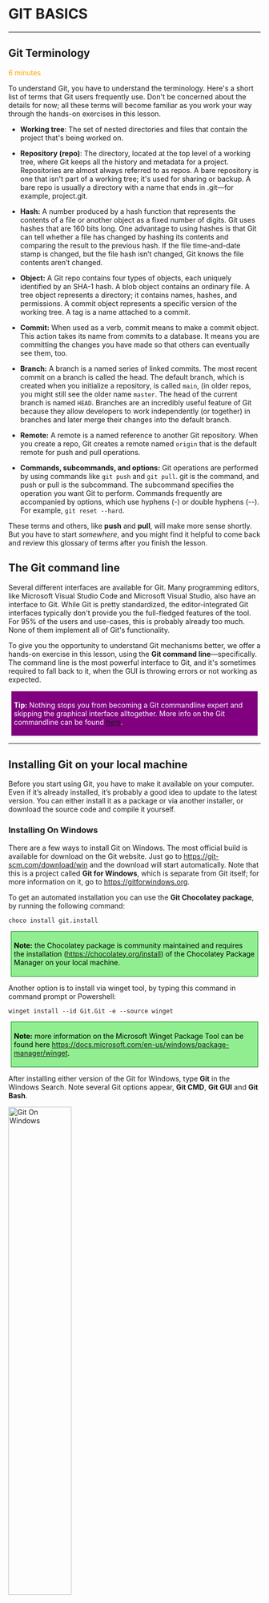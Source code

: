 ﻿[comment]: <> (please keep all comment items at the top of the markdown file)
[comment]: <> (please do not change the ***, as well as <div> placeholders for Note and Tip layout)


# GIT BASICS
***

## Git Terminology

<span class="oi oi-clock" style="color: orange;">  6 minutes</span>

To understand Git, you have to understand the terminology. Here's a short list of terms that Git users frequently use. Don't be concerned about the details for now; all these terms will become familiar as you work your way through the hands-on exercises in this lesson.


- **Working tree**: The set of nested directories and files that contain the project that's being worked on.

- **Repository (repo)**: The directory, located at the top level of a working tree, where Git keeps all the history and metadata for a project. Repositories are almost always referred to as repos. A bare repository is one that isn't part of a working tree; it's used for sharing or backup. A bare repo is usually a directory with a name that ends in .git—for example, project.git.

- **Hash:** A number produced by a hash function that represents the contents of a file or another object as a fixed number of digits. Git uses hashes that are 160 bits long. One advantage to using hashes is that Git can tell whether a file has changed by hashing its contents and comparing the result to the previous hash. If the file time-and-date stamp is changed, but the file hash isn’t changed, Git knows the file contents aren’t changed.

- **Object:** A Git repo contains four types of objects, each uniquely identified by an SHA-1 hash. A blob object contains an ordinary file. A tree object represents a directory; it contains names, hashes, and permissions. A commit object represents a specific version of the working tree. A tag is a name attached to a commit.

- **Commit:** When used as a verb, commit means to make a commit object. This action takes its name from commits to a database. It means you are committing the changes you have made so that others can eventually see them, too.

- **Branch:** A branch is a named series of linked commits. The most recent commit on a branch is called the head. The default branch, which is created when you initialize a repository, is called ```main```, (in older repos, you might still see the older name ```master```. The head of the current branch is named ```HEAD```. Branches are an incredibly useful feature of Git because they allow developers to work independently (or together) in branches and later merge their changes into the default branch.

- **Remote:** A remote is a named reference to another Git repository. When you create a repo, Git creates a remote named ```origin``` that is the default remote for push and pull operations.

- **Commands, subcommands, and options:** Git operations are performed by using commands like ```git push``` and ```git pull```. git is the command, and push or pull is the subcommand. The subcommand specifies the operation you want Git to perform. Commands frequently are accompanied by options, which use hyphens (-) or double hyphens (--). For example, ```git reset --hard```.

These terms and others, like **push** and **pull**, will make more sense shortly. But you have to start *somewhere*, and you might find it helpful to come back and review this glossary of terms after you finish the lesson.

## The Git command line

Several different interfaces are available for Git. Many programming editors, like Microsoft Visual Studio Code and Microsoft Visual Studio, also have an interface to Git. While Git is pretty standardized, the editor-integrated Git interfaces typically don't provide you the full-fledged features of the tool. For 95% of the users and use-cases, this is probably already too much. None of them implement all of Git's functionality.

To give you the opportunity to understand Git mechanisms better, we offer a hands-on exercise in this lesson, using the **Git command line**—specifically. The command line is the most powerful interface to Git, and it's sometimes required to fall back to it, when the GUI is throwing errors or not working as expected.

[comment]: <> (this is the section for the Tip: item; consider adding a Tip, or remove the section between <div> and </div> if there is no tip)

<div style="background: purple; 
            font-size: 14px; 
            color: white;
            padding: 5px; 
            border: 1px solid white; 
            margin: 5px;">

**Tip:** Nothing stops you from becoming a Git commandline expert and skipping the graphical interface alltogether. More info on the Git commandline can be found [here](https://git-scm.com/docs/gittutorial).
</div>

***


## Installing Git on your local machine

Before you start using Git, you have to make it available on your computer. Even if it’s already installed, it’s probably a good idea to update to the latest version. You can either install it as a package or via another installer, or download the source code and compile it yourself.

### Installing On Windows

There are a few ways to install Git on Windows. The most official build is available for download on the Git website. Just go to https://git-scm.com/download/win and the download will start automatically. Note that this is a project called **Git for Windows**, which is separate from Git itself; for more information on it, go to https://gitforwindows.org.

To get an automated installation you can use the **Git Chocolatey package**, by running the following command:

```choco install git.install```

[comment]: <> (this is the section for the Tip: item; consider adding a Tip, or remove the section between <div> and </div> if there is no tip)

<div style="background: lightgreen; 
            font-size: 14px; 
            color: black;
            padding: 5px; 
            border: 1px solid green; 
            margin: 5px;">
            
**Note:** the Chocolatey package is community maintained and requires the installation (https://chocolatey.org/install) of the Chocolatey Package Manager on your local machine.
</div>

Another option is to install via winget tool, by typing this command in command prompt or Powershell:

```winget install --id Git.Git -e --source winget```

<div style="background: lightgreen; 
            font-size: 14px; 
            color: black;
            padding: 5px; 
            border: 1px solid green; 
            margin: 5px;">
            
**Note:** more information on the Microsoft Winget Package Tool can be found here https://docs.microsoft.com/en-us/windows/package-manager/winget.
</div>

After installing either version of the Git for Windows, type **Git** in the Windows Search. Note several Git options appear, **Git CMD**, **Git GUI** and **Git Bash**. 

<img src="media/GB_02_gitbash.png" alt="Git On Windows" style="width:50%;">
<br></br>

**Git Bash** is the closest to the Linux version and somewhat considered the standard across all platforms. 

### Installing on Linux

If you want to install the basic Git tools on Linux via a binary installer, you can generally do so through the package management tool that comes with your distribution. If you’re on Fedora (or any closely-related RPM-based distribution, such as RHEL or CentOS), you can use dnf:

```$ sudo dnf install git-all```

If you’re on a Debian-based distribution, such as Ubuntu, try apt:

```$ sudo apt install git-all```

For more options, there are instructions for installing on several different Unix distributions on the Git website, at https://git-scm.com/download/linux.

### Installing On MacOS

There are several ways to install Git on macOS. The easiest is probably to install the **Xcode Command Line Tools**. On Ventura (macOS 13) or above you can do this simply by trying to run git from the Terminal the very first time.

```$ git --version```

If you don’t have it installed already, it will prompt you to install it.

If you want a more up to date version, you can also install it via a binary installer. A macOS Git installer is maintained and available for download at the Git website, at https://git-scm.com/download/mac.

[comment]: <> (this is the section for the Tip: item; consider adding a Tip, or remove the section between <div> and </div> if there is no tip)

<div style="background: purple; 
            font-size: 14px; 
            color: white;
            padding: 5px; 
            border: 1px solid white; 
            margin: 5px;">

**Tip:** Git is also integrated in Azure Cloud Shell, allowing for a source control integration, directly from within the Azure Portal.
</div>

***

## Basic Git Command Options

Git works by remembering the changes to your files as if it's taking snapshots of your file system. We'll cover a few basic commands to start tracking files in your repo. Then, you'll save your first "snapshot" for Git to compare against.

**git status**
The first and most commonly used Git command is git status. You will use it in the first exercise, to see that you had initialized your Git repo properly.

git status displays the state of the working tree (and of the staging area—we'll talk more about the staging area soon). It lets you see which changes are currently being tracked by Git, so you can decide whether you want to ask Git to take another snapshot.

**git add**
git add is the command you use to tell Git to start keeping track of changes in certain files.

The technical term is staging these changes. You'll use git add to stage changes to prepare for a commit. All changes in files that have been added but not yet committed are stored in the staging area.

**git commit**
After you've staged some changes for commit, you can save your work to a snapshot by invoking the git commit command.

Commit is both a verb and a noun. It has essentially the same meaning as when you commit to a plan or commit a change to a database. As a verb, committing changes means you put a copy (of the file, directory, or other "stuff") in the repository as a new version. As a noun, a commit is the small chunk of data that gives the changes you committed a unique identity. The data that's saved in a commit includes the author's name and e-mail address, the date, comments about what you did (and why), an optional digital signature, and the unique identifier of the preceding commit.

**git log**
The git log command allows you to see information about previous commits. Each commit has a message attached to it (a commit message), and the git log command prints information about the most recent commits, like their time stamp, the author, and a commit message. This command helps you keep track of what you've been doing and what changes have been saved.

**git help**
You've already tried out the git help command, but it's worth reminding you about. Use this command to easily get information about all the commands you've learned so far, and more.

Remember, each command comes with its own help page, too. You can find these help pages by typing git <command> --help. For example, git commit --help brings up a page that tells you more about the git commit command and how to use it.

## Summary
This lesson introduced you to **Git**, by

- clarifying a list of terms and corresponding description
- explaining how to get started with installing Git on your client OS of choice

[comment]: <> (this is the section for the Note: item; please do not make any changes here)
***
<div style="background: lightgreen; 
            font-size: 11px; 
            color: black;
            padding: 5px; 
            border: 1px solid lightgray; 
            margin: 5px;">

**Note:** Parts of this lesson is based on the original article "What is Version Control", published at <a href="https://learn.microsoft.com/en-us/training/modules/intro-to-git/1-what-is-vc" >Microsoft Learn</a>.
</div>